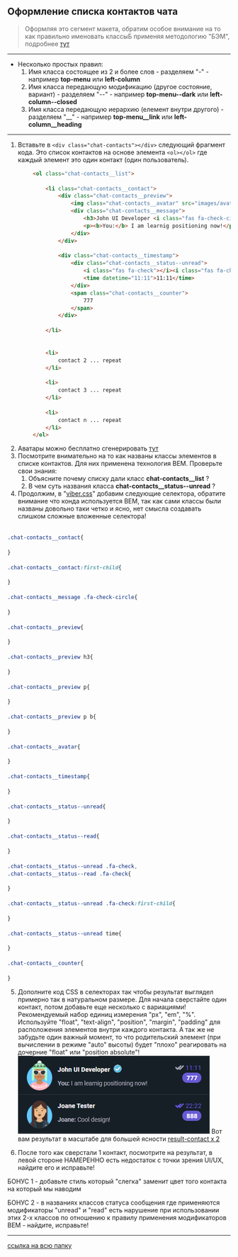 
## Оформление списка контактов чата

> Оформляя это сегмент макета, обратим особое внимание на то как правильно именовать классыБ применяя методологию "БЭМ", подробнее [тут](https://ru.bem.info/methodology/css/)

---

* Несколько простых правил:
  1. Имя класса состоящее из 2 и более слов - разделяем "-" - например **top-menu** или **left-column**
  2. Имя класса передающую модификацию (другое состояние, вариант) - разделяем "--" - например **top-menu--dark** или **left-column--closed**
  3. Имя класса передающую иерархию (елемент внутри другого) - разделяем "__" - например **top-menu__link** или **left-column__heading**


---

1. Вставьте в ```<div class="chat-contacts"></div>``` следующий фрагмент кода. Это список контактов на основе элемента ```<ol></ol>``` где каждый элемент это один контакт (один пользователь).

```html
        <ol class="chat-contacts__list">

            <li class="chat-contacts__contact">
                <div class="chat-contacts__preview">
                    <img class="chat-contacts__avatar" src="images/avataaars-1.png" alt="John Developer">
                    <div class="chat-contacts__message">
                        <h3>John UI Developer <i class="fas fa-check-circle"></i></h3>
                        <p><b>You:</b> I am learnig positioning now!</p>
                    </div>
                </div>
                
                <div class="chat-contacts__timestamp">
                    <div class="chat-contacts__status--unread">
                        <i class="fas fa-check"></i><i class="fas fa-check"></i>
                        <time datetime="11:11">11:11</time>
                    </div>
                    <span class="chat-contacts__counter">
                        777
                    </span>
                </div>

            </li>


            <li>
                contact 2 ... repeat
            </li>

            <li>
                contact 3 ... repeat
            </li>

            <li>
                contact n ... repeat
            </li>
        </ol>    

```
2. Аватары можно бесплатно сгенерировать [тут](https://getavataaars.com/) 
3. Посмотрите внимательно на то как названы классы элементов в списке контактов. Для них применена технология BEM. Проверьте свои знания:
   1. Объясните почему списку дали класс **chat-contacts__list** ?
   2. В чем суть названия класса **chat-contacts__status--unread** ?
4. Продолжим, в "[viber.css](./css/viber.css)" добавим следующие селектора, обратите внимание что конда используется BEМ, так как сами классы были названы довольно таки четко и ясно, нет смысла создавать слишком сложные вложенные селектора!

```css

.chat-contacts__contact{
 
}

.chat-contacts__contact:first-child{
    
}

.chat-contacts__message .fa-check-circle{
  
}

.chat-contacts__preview{
   
}

.chat-contacts__preview h3{
   
}

.chat-contacts__preview p{
   
}

.chat-contacts__preview p b{
  
}

.chat-contacts__avatar{
  
}

.chat-contacts__timestamp{
  
}

.chat-contacts__status--unread{
  
}

.chat-contacts__status--read{
   
}

.chat-contacts__status--unread .fa-check,
.chat-contacts__status--read .fa-check{
 
}

.chat-contacts__status--unread .fa-check:first-child{
  
}

.chat-contacts__status--unread time{
  
}

.chat-contacts__counter{
  
}


```

5. Дополните код CSS в селекторах так чтобы результат выглядел примерно так в натуральном размере. Для начала сверстайте один контакт, потом добавьте еще несколько с вариациями! Рекомендуемый набор единиц измерения "px", "em", "%". Используйте "float", "text-align", "position", "margin", "padding" для расположения элементов внутри каждого контакта. А так же не забудьте один важный момент, то что родительский элемент (при вычислении в режиме "auto" высоты) будет "плохо" реагировать на дочерние "float" или "position absolute"!
    ![result-contact x 1](./result-contactx1.png)
    Вот вам результат в масштабе для большей ясности
    [result-contact x 2](./result-contactx2.png)

6. После того как сверстали 1 контакт, посмотрите на результат, в левой стороне НАМЕРЕННО есть недостаток с точки зрения UI/UX, найдите его и исправьте!

БОНУС 1 - добавьте стиль который "слегка" заменит цвет того контакта на который мы наводим

БОНУС 2 - в названиях классов статуса сообщения где применяются модификаторы "unread" и "read" есть нарушение при использовании этих 2-х классов по отношению к правилу применения модификаторов BEM - найдите, исправьте!

---
[ссылка на всю папку](./)

